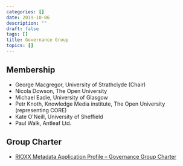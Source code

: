 ```yaml
---
categories: []
date: 2019-10-06
description: ""
draft: false
tags: []
title: Governance Group
topics: []
---
```


## Membership
* George Macgregor, University of Strathclyde (Chair)
* Nicola Dowson, The Open University
* Michael Eadie, University of Glasgow
* Petr Knoth, Knowledge Media institute, The Open University (representing CORE)
* Kate O'Neill, University of Sheffield
* Paul Walk, Antleaf Ltd.

## Group Charter

* [RIOXX Metadata Application Profile – Governance Group Charter](/governance/charter/)
